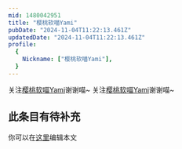 ```yaml
---
mid: 1480042951
title: "樱桃软喵Yami"
pubDate: "2024-11-04T11:22:13.461Z"
updatedDate: "2024-11-04T11:22:13.461Z"
profile:
  {
    Nickname: ["樱桃软喵Yami"],
  }
---
```


关注[樱桃软喵Yami](https://space.bilibili.com/1480042951)谢谢喵~ 关注[樱桃软喵Yami](https://space.bilibili.com/1480042951)谢谢喵~

## 此条目有待补充
你可以在[这里](https://github.com/Yuhanawa/VTuber.ICU-Content/edit/master/v/樱桃软喵Yami/index.md)编辑本文
